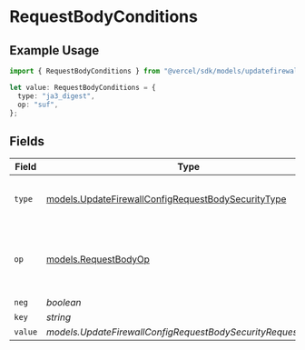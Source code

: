 # RequestBodyConditions

## Example Usage

```typescript
import { RequestBodyConditions } from "@vercel/sdk/models/updatefirewallconfigop.js";

let value: RequestBodyConditions = {
  type: "ja3_digest",
  op: "suf",
};
```

## Fields

| Field                                                                                                                           | Type                                                                                                                            | Required                                                                                                                        | Description                                                                                                                     |
| ------------------------------------------------------------------------------------------------------------------------------- | ------------------------------------------------------------------------------------------------------------------------------- | ------------------------------------------------------------------------------------------------------------------------------- | ------------------------------------------------------------------------------------------------------------------------------- |
| `type`                                                                                                                          | [models.UpdateFirewallConfigRequestBodySecurityType](../models/updatefirewallconfigrequestbodysecuritytype.md)                  | :heavy_check_mark:                                                                                                              | [Parameter](https://vercel.com/docs/security/vercel-waf/rule-configuration#parameters) from the incoming traffic.               |
| `op`                                                                                                                            | [models.RequestBodyOp](../models/requestbodyop.md)                                                                              | :heavy_check_mark:                                                                                                              | [Operator](https://vercel.com/docs/security/vercel-waf/rule-configuration#operators) used to compare the parameter with a value |
| `neg`                                                                                                                           | *boolean*                                                                                                                       | :heavy_minus_sign:                                                                                                              | N/A                                                                                                                             |
| `key`                                                                                                                           | *string*                                                                                                                        | :heavy_minus_sign:                                                                                                              | N/A                                                                                                                             |
| `value`                                                                                                                         | *models.UpdateFirewallConfigRequestBodySecurityRequest3Value*                                                                   | :heavy_minus_sign:                                                                                                              | N/A                                                                                                                             |